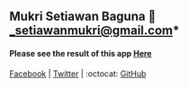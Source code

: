 ## Mukri Setiawan Baguna :love_letter: _setiawanmukri@gmail.com*

#### Please see the result of this app [Here](https://reactjs-typescript-search-user-github.netlify.app/)

[Facebook](https://www.facebook.com/wansetiawan19) |
[Twitter](https://twitter.com/Mr_wansetiawan) |
:octocat: [GitHub](https://github.com/setiawan19)
